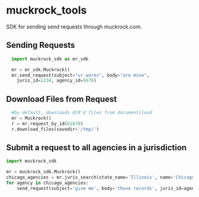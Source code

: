 # muckrock_tools

SDK for sending send requests through muckrock.com.

## Sending Requests

```python
  import muckrock_sdk as mr_sdk

  mr = mr_sdk.Muckrock()
  mr.send_request(subject="ur warez", body="are mine", 
    juris_id=1234, agency_id=5678)
```

## Download Files from Request

```python
  #by default, downloads OCR'd files from documentcloud
  mr = Muckrock() 
  r = mr.request_by_id(62870)  
  r.download_files(savedir='/tmp/')
```

## Submit a request to all agencies in a jurisdiction
```python
import muckrock_sdk

mr = muckrock_sdk.Muckrock()
chicago_agencies = mr.juris_search(state_name='Illinois', name='Chicago')[0]
for agency in chicago_agencies:
    send_request(subject='give me', body='those records', juris_id=agency.jurisdiction, agency_id=agency.id)
```

